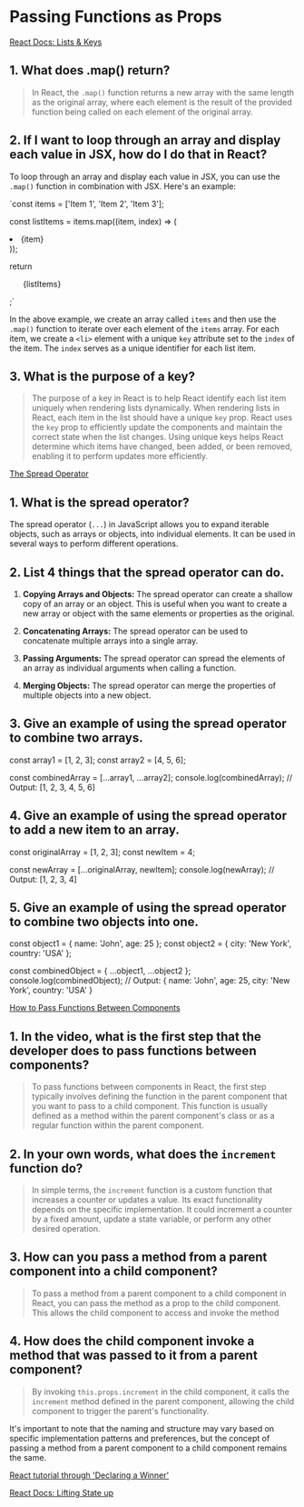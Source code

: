 # Passing Functions as Props

[React Docs: Lists & Keys](https://reactjs.org/docs/lists-and-keys.html)

## 1.  What does .map() return?
>In React, the `.map()` function returns a new array with the same length as the original array, where each element is the result of the provided function being called on each element of the original array.
>
## 2.  If I want to loop through an array and display each value in JSX, how do I do that in React?

To loop through an array and display each value in JSX, you can use the `.map()` function in combination with JSX. Here's an example:

`const items = ['Item 1', 'Item 2', 'Item 3'];

const listItems = items.map((item, index) => (
  <li key={index}>{item}</li>
));

return <ul>{listItems}</ul>;` 

In the above example, we create an array called `items` and then use the `.map()` function to iterate over each element of the `items` array. For each item, we create a `<li>` element with a unique `key` attribute set to the `index` of the item. The `index` serves as a unique identifier for each list item.

## 3.  What is the purpose of a key?

> The purpose of a key in React is to help React identify each list item uniquely when rendering lists dynamically. When rendering lists in React, each item in the list should have a unique `key` prop. React uses the `key` prop to efficiently update the components and maintain the correct state when the list changes. Using unique keys helps React determine which items have changed, been added, or been removed, enabling it to perform updates more efficiently.

[The Spread Operator](https://medium.com/coding-at-dawn/how-to-use-the-spread-operator-in-javascript-b9e4a8b06fab)

## 1.  What is the spread operator?

The spread operator (`...`) in JavaScript allows you to expand iterable objects, such as arrays or objects, into individual elements. It can be used in several ways to perform different operations. 

## 2.  List 4 things that the spread operator can do.

1.  **Copying Arrays and Objects:** The spread operator can create a shallow copy of an array or an object. This is useful when you want to create a new array or object with the same elements or properties as the original.
    
2.  **Concatenating Arrays:** The spread operator can be used to concatenate multiple arrays into a single array.
    
3.  **Passing Arguments:** The spread operator can spread the elements of an array as individual arguments when calling a function.
    
4.  **Merging Objects:** The spread operator can merge the properties of multiple objects into a new object.

## 3.  Give an example of using the spread operator to combine two arrays.

const array1 = [1, 2, 3];
const array2 = [4, 5, 6];

const combinedArray = [...array1, ...array2];
console.log(combinedArray); // Output: [1, 2, 3, 4, 5, 6]


## 4.  Give an example of using the spread operator to add a new item to an array.

const originalArray = [1, 2, 3];
const newItem = 4;

const newArray = [...originalArray, newItem];
console.log(newArray); // Output: [1, 2, 3, 4]


## 5.  Give an example of using the spread operator to combine two objects into one.

const object1 = { name: 'John', age: 25 };
const object2 = { city: 'New York', country: 'USA' };

const combinedObject = { ...object1, ...object2 };
console.log(combinedObject);
// Output: { name: 'John', age: 25, city: 'New York', country: 'USA' }

[How to Pass Functions Between Components](https://www.youtube.com/watch?v=c05OL7XbwXU)

## 1.  In the video, what is the first step that the developer does to pass functions between components?

> To pass functions between components in React, the first step typically involves defining the function in the parent component that you want to pass to a child component. This function is usually defined as a method within the parent component's class or as a regular function within the parent component.

## 2.  In your own words, what does the  `increment`  function do?

> In simple terms, the `increment` function is a custom function that increases a counter or updates a value. Its exact functionality depends on the specific implementation. It could increment a counter by a fixed amount, update a state variable, or perform any other desired operation.
> 
## 3.  How can you pass a method from a parent component into a child component?

> To pass a method from a parent component to a child component in React, you can pass the method as a prop to the child component. This allows the child component to access and invoke the method
> 
## 4.  How does the child component invoke a method that was passed to it from a parent component?

> By invoking `this.props.increment` in the child component, it calls the `increment` method defined in the parent component, allowing the child component to trigger the parent's functionality.

It's important to note that the naming and structure may vary based on specific implementation patterns and preferences, but the concept of passing a method from a parent component to a child component remains the same.

[React tutorial through 'Declaring a Winner'](https://reactjs.org/tutorial/tutorial.html)

[React Docs: Lifting State up](https://reactjs.org/docs/lifting-state-up.html)
